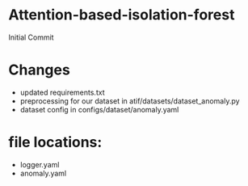 # Attention-based-isolation-forest

Initial Commit

# Changes

 - updated requirements.txt
 - preprocessing for our dataset in atif/datasets/dataset_anomaly.py
 - dataset config in configs/dataset/anomaly.yaml

# file locations:

 - logger.yaml
 - anomaly.yaml